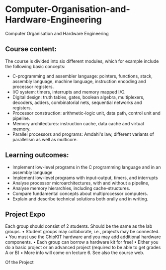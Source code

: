 # Computer-Organisation-and-Hardware-Engineering
Computer Organisation and Hardware Engineering

## Course content:

The course is divided into six different modules, which for example include the following basic concepts:

- C-programming and assembler language: pointers, functions, stack, assembly language, machine language, instruction encoding and processor registers.
- I/O system: timers, interrupts and memory mapped I/O.
- Digital design: truth tables, gates, boolean algebra, multiplexers, decoders, adders, combinatorial nets, sequential networks and registers.
- Processor construction: arithmetic-logic unit, data path, control unit and pipeline.
- Memory architectures: instruction cache, data cache and virtual memory.
- Parallel processors and programs: Amdahl's law, different variants of parallelism as well as multicore.

## Learning outcomes:

- Implement low-level programs in the C programming language and in an assembly language
- Implement low-level programs with input-output, timers, and interrupts
- Analyse processor microarchitectures, with and without a pipeline,
- Analyse memory hierarchies, including cache-structures.
- Compare fundamental concepts about multiprocessor computers.
- Explain and describe technical solutions both orally and in writing. 

## Project Expo

Each group should consist of 2 students. Should be the same as the lab groups.
•  Student groups may collaborate, i.e., projects may be connected.
•  You must use the ChipKIT hardware and you may add additional hardware components.
•  Each group can borrow a hardware kit for free!
•  Either you do a basic project or an advanced
project (required to be able to get grades A or B)
•  More info will come on lecture 6. See also the course web.

Of the 
Project 
